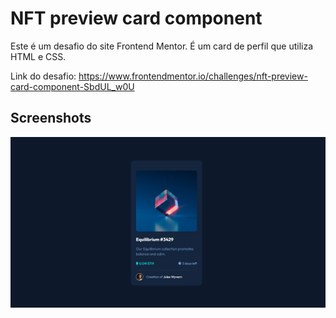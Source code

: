 
# NFT preview card component

Este é um desafio do site Frontend Mentor. 
É um card de perfil que utiliza HTML e CSS.

Link do desafio: https://www.frontendmentor.io/challenges/nft-preview-card-component-SbdUL_w0U


## Screenshots

![App Screenshot](https://raw.githubusercontent.com/MicheleOM/NFT-preview-card-component/main/src/images/Captura%20de%20tela%202024-04-10%20235008.png)
